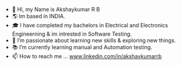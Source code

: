 - 👋 Hi, my Name is Akshaykumar R B
-  🌎 Im based in INDIA.
- 🎓  I have completed my bachelors in Electrical and Electronics Engineerning & im intrested in Software Testing.
- 🧠 I’m passionate about learning new skills & exploring new things.
- 📚 I’m currently learning  manual and Automation testing.
- 📫 How to reach me ... www.linkedin.com/in/akshaykumarrb

<!---
aksh004/aksh004 is a ✨ special ✨ repository because its `README.md` (this file) appears on your GitHub profile.
You can click the Preview link to take a look at your changes.
--->
